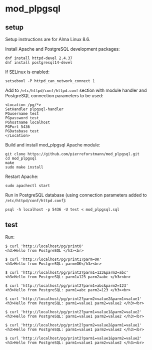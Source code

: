 # mod_plpgsql

## setup 

Setup instructions are for Alma Linux 8.6.

Install Apache and PostgreSQL development packages:

```
dnf install httpd-devel 2.4.37
dnf install postgresql14-devel
```

If SELinux is enabled:

`setsebool -P httpd_can_network_connect 1`

Add to `/etc/httpd/conf/httpd.conf` section with module handler and PostgreSQL connection parameters to be used:

```
<Location /pg/*>
SetHandler plpgsql-handler
PGusername test
PGpassword test
PGhostname localhost
PGPort 5436
PGDatabase test
</Location>
```
Build and install mod_plpgsql Apache module:

```
git clone https://github.com/pierreforstmann/mod_plpgsql.git
cd mod_plpgsql
make
sudo make install

```

Restart Apache:

`sudo apachectl start`

Run in PostgreSQL database (using connection parameters added to `/etc/httpd/conf/httpd.conf`):

`psql -h localhost -p 5436 -U test < mod_plpgsql.sql`

## test
Run:
```
$ curl 'http://localhost/pg/print0'
<h3>Hello from PostgreSQL </h3><br>

$ curl 'http://localhost/pg/print1?parm=OK'
<h3>Hello from PostgreSQL: parm=OK</h3><br>

$ curl 'http://localhost/pg/print2?parm1=123&parm2=abc'
<h3>Hello from PostgreSQL: parm1=123 parm2=abc </h3><br>

$ curl 'http://localhost/pg/print2?parm1=abc&parm2=123'
<h3>Hello from PostgreSQL: parm1=abc parm2=123 </h3><br>

$ curl 'http://localhost/pg/print2?parm2=value2&parm1=value1'
<h3>Hello from PostgreSQL: parm1=value1 parm2=value2 </h3><br>

$ curl 'http://localhost/pg/print2?parm1=value1&parm2=value2'
<h3>Hello from PostgreSQL: parm1=value1 parm2=value2 </h3><br>

$ curl 'http://localhost/pg/print2?parm2=value2&parm1=value1'
<h3>Hello from PostgreSQL: parm1=value1 parm2=value2 </h3><br>

$ curl 'http://localhost/pg/print2?parm1=value1&parm2=value2'
<h3>Hello from PostgreSQL: parm1=value1 parm2=value2 </h3><br>


```

